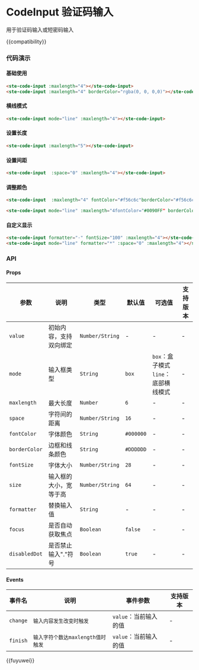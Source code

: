 # CodeInput 验证码输入
用于验证码输入或短密码输入

{{compatibility}}

### 代码演示
#### 基础使用
```html
<ste-code-input :maxlength="4"></ste-code-input>
<ste-code-input :maxlength="4" borderColor="rgba(0, 0, 0,0)"></ste-code-input>
```

#### 横线模式
```html
<ste-code-input mode="line" :maxlength="4"></ste-code-input>
```

#### 设置长度
```html
<ste-code-input :maxlength="5"></ste-code-input>
```

#### 设置间距
```html
<ste-code-input  :space="0" :maxlength="4"></ste-code-input>
```

#### 调整颜色
```html
<ste-code-input  :maxlength="4" fontColor="#f56c6c"borderColor="#f56c6c"></ste-code-input>

<ste-code-input mode="line" :maxlength="4fontColor="#0090FF" borderColor="#0090FF"></ste-code-input>
```

#### 自定义显示
```html
<ste-code-input formatter="·" fontSize="100" :maxlength="4"></ste-code-input>
<ste-code-input mode="line" formatter="*" :space="0" :maxlength="4"></ste-code-input>
```


### API
#### Props
| 参数			| 说明					| 类型				| 默认值		| 可选值										| 支持版本	|
| ---			| ---					| ---				| ---		| ---										| ---		|
| `value`		| 初始内容，支持双向绑定	| `Number/String`	| -			| -											| -			|
| `mode`		| 输入框类型				| `String`			| `box`		| `box`：盒子模式<br/>`line`：底部横线模式	| -			|
| `maxlength`	| 最大长度				| `Number`			| `6`		| -											| -			|
| `space`		| 字符间的距离			| `Number/String`	| `16`		| -											| -			|
| `fontColor`	| 字体颜色				| `String`			| `#000000`	| -											| -			|
| `borderColor`	| 边框和线条颜色			| `String`			| `#DDDDDD`	| -											| -			|
| `fontSize`	| 字体大小				| `Number/String`	| `28`		| -											| -			|
| `size`		| 输入框的大小，宽等于高	| `Number/String`	| `64`		| -											| -			|
| `formatter`	| 替换输入值				| `String`			| -			| -											| -			|
| `focus`		| 是否自动获取焦点		| `Boolean`			| `false`	| -											| -			|
| `disabledDot`	| 是否禁止输入"."符号	| `Boolean`			| `true`	| -											| -			|

#### Events
|事件名		|说明								|事件参数				|支持版本	|
| ---		| ---								| ---					|---		|
| `change`	| `输入内容发生改变时触发`			| `value`：当前输入的值	|-			|
| `finish`	| `输入字符个数达maxlength值时触发`	| `value`：当前输入的值	|-			|

{{fuyuwei}}